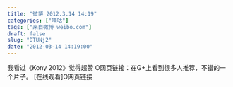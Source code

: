 ```yaml
---
title: "微博 2012.3.14 14:19"
categories: ["嘀咕"]
tags: ["来自微博 weibo.com"]
draft: false
slug: "DTUNj2"
date: "2012-03-14 14:19:00"
---
```


<p>我看过《Kony 2012》觉得超赞 O网页链接：在G+上看到很多人推荐，不错的一个片子。 [在线观看]O网页链接 ​​​​</p>
